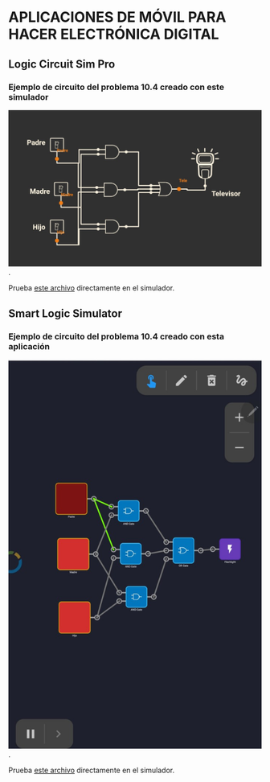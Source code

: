 # APLICACIONES DE MÓVIL PARA HACER ELECTRÓNICA DIGITAL

##  Logic Circuit Sim Pro

### Ejemplo de circuito del problema 10.4 creado con este simulador

![Problema 10.4](Problema10.4LCS.jpg). 

Prueba [este archivo](https://github.com/angelmicelti/TecnoVilladiego4/raw/master/EDI/Apps/Problema10.4.txt) directamente en el simulador.

## Smart Logic Simulator


### Ejemplo de circuito del problema 10.4 creado con esta aplicación

![Problema 10.4](Problema10.4SLS.jpg). 

Prueba [este archivo](https://github.com/angelmicelti/TecnoVilladiego4/raw/master/EDI/Apps/Problema10.4.slj) directamente en el simulador.

